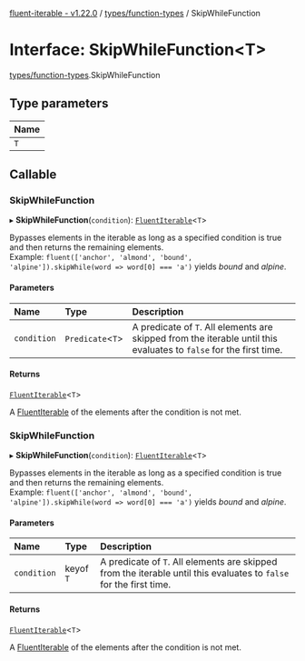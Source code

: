 [fluent-iterable - v1.22.0](../README.md) / [types/function-types](../modules/types_function_types.md) / SkipWhileFunction

# Interface: SkipWhileFunction<T\>

[types/function-types](../modules/types_function_types.md).SkipWhileFunction

## Type parameters

| Name |
| :------ |
| `T` |

## Callable

### SkipWhileFunction

▸ **SkipWhileFunction**(`condition`): [`FluentIterable`](index.FluentIterable.md)<`T`\>

Bypasses elements in the iterable as long as a specified condition is true and then returns the remaining elements.<br>
  Example: `fluent(['anchor', 'almond', 'bound', 'alpine']).skipWhile(word => word[0] === 'a')` yields *bound* and *alpine*.

#### Parameters

| Name | Type | Description |
| :------ | :------ | :------ |
| `condition` | `Predicate`<`T`\> | A predicate of `T`. All elements are skipped from the iterable until this evaluates to `false` for the first time. |

#### Returns

[`FluentIterable`](index.FluentIterable.md)<`T`\>

A [FluentIterable](index.FluentIterable.md) of the elements after the condition is not met.

### SkipWhileFunction

▸ **SkipWhileFunction**(`condition`): [`FluentIterable`](index.FluentIterable.md)<`T`\>

Bypasses elements in the iterable as long as a specified condition is true and then returns the remaining elements.<br>
  Example: `fluent(['anchor', 'almond', 'bound', 'alpine']).skipWhile(word => word[0] === 'a')` yields *bound* and *alpine*.

#### Parameters

| Name | Type | Description |
| :------ | :------ | :------ |
| `condition` | keyof `T` | A predicate of `T`. All elements are skipped from the iterable until this evaluates to `false` for the first time. |

#### Returns

[`FluentIterable`](index.FluentIterable.md)<`T`\>

A [FluentIterable](index.FluentIterable.md) of the elements after the condition is not met.
